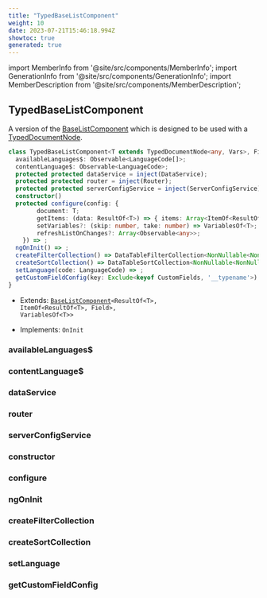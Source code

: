```yaml
---
title: "TypedBaseListComponent"
weight: 10
date: 2023-07-21T15:46:18.994Z
showtoc: true
generated: true
---
```

<!-- This file was generated from the Vendure source. Do not modify. Instead, re-run the "docs:build" script -->
import MemberInfo from '@site/src/components/MemberInfo';
import GenerationInfo from '@site/src/components/GenerationInfo';
import MemberDescription from '@site/src/components/MemberDescription';


## TypedBaseListComponent

<GenerationInfo sourceFile="packages/admin-ui/src/lib/core/src/common/base-list.component.ts" sourceLine="199" packageName="@vendure/admin-ui" />

A version of the <a href='/reference/admin-ui-api/list-detail-views/base-list-component#baselistcomponent'>BaseListComponent</a> which is designed to be used with a
[TypedDocumentNode](https://the-guild.dev/graphql/codegen/plugins/typescript/typed-document-node).

```ts title="Signature"
class TypedBaseListComponent<T extends TypedDocumentNode<any, Vars>, Field extends keyof ResultOf<T>, Vars extends { options: { filter: any; sort: any } } = VariablesOf<T>> extends BaseListComponent<ResultOf<T>, ItemOf<ResultOf<T>, Field>, VariablesOf<T>> implements OnInit {
  availableLanguages$: Observable<LanguageCode[]>;
  contentLanguage$: Observable<LanguageCode>;
  protected protected dataService = inject(DataService);
  protected protected router = inject(Router);
  protected protected serverConfigService = inject(ServerConfigService);
  constructor()
  protected configure(config: {
        document: T;
        getItems: (data: ResultOf<T>) => { items: Array<ItemOf<ResultOf<T>, Field>>; totalItems: number };
        setVariables?: (skip: number, take: number) => VariablesOf<T>;
        refreshListOnChanges?: Array<Observable<any>>;
    }) => ;
  ngOnInit() => ;
  createFilterCollection() => DataTableFilterCollection<NonNullable<NonNullable<Vars['options']>['filter']>>;
  createSortCollection() => DataTableSortCollection<NonNullable<NonNullable<Vars['options']>['sort']>>;
  setLanguage(code: LanguageCode) => ;
  getCustomFieldConfig(key: Exclude<keyof CustomFields, '__typename'>) => CustomFieldConfig[];
}
```
* Extends: <code><a href='/reference/admin-ui-api/list-detail-views/base-list-component#baselistcomponent'>BaseListComponent</a>&#60;ResultOf&#60;T&#62;, ItemOf&#60;ResultOf&#60;T&#62;, Field&#62;, VariablesOf&#60;T&#62;&#62;</code>


* Implements: <code>OnInit</code>



<div className="members-wrapper">

### availableLanguages$

<MemberInfo kind="property" type="Observable&#60;<a href='/reference/typescript-api/common/language-code#languagecode'>LanguageCode</a>[]&#62;"   />


### contentLanguage$

<MemberInfo kind="property" type="Observable&#60;<a href='/reference/typescript-api/common/language-code#languagecode'>LanguageCode</a>&#62;"   />


### dataService

<MemberInfo kind="property" type=""   />


### router

<MemberInfo kind="property" type=""   />


### serverConfigService

<MemberInfo kind="property" type=""   />


### constructor

<MemberInfo kind="method" type="() => TypedBaseListComponent"   />


### configure

<MemberInfo kind="method" type="(config: {         document: T;         getItems: (data: ResultOf&#60;T&#62;) =&#62; { items: Array&#60;ItemOf&#60;ResultOf&#60;T&#62;, Field&#62;&#62;; totalItems: number };         setVariables?: (skip: number, take: number) =&#62; VariablesOf&#60;T&#62;;         refreshListOnChanges?: Array&#60;Observable&#60;any&#62;&#62;;     }) => "   />


### ngOnInit

<MemberInfo kind="method" type="() => "   />


### createFilterCollection

<MemberInfo kind="method" type="() => DataTableFilterCollection&#60;NonNullable&#60;NonNullable&#60;Vars['options']&#62;['filter']&#62;&#62;"   />


### createSortCollection

<MemberInfo kind="method" type="() => DataTableSortCollection&#60;NonNullable&#60;NonNullable&#60;Vars['options']&#62;['sort']&#62;&#62;"   />


### setLanguage

<MemberInfo kind="method" type="(code: <a href='/reference/typescript-api/common/language-code#languagecode'>LanguageCode</a>) => "   />


### getCustomFieldConfig

<MemberInfo kind="method" type="(key: Exclude&#60;keyof <a href='/reference/typescript-api/custom-fields/#customfields'>CustomFields</a>, '__typename'&#62;) => <a href='/reference/typescript-api/custom-fields/custom-field-config#customfieldconfig'>CustomFieldConfig</a>[]"   />




</div>

